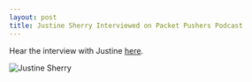 ```yaml
---
layout: post
title: Justine Sherry Interviewed on Packet Pushers Podcast
---
```

Hear the interview with Justine [here](https://packetpushers.net/podcast/podcasts/show-282-middleboxes-tls/).

![Justine Sherry](http://netsys.cs.berkeley.edu/static/img/people/justine.jpg)
